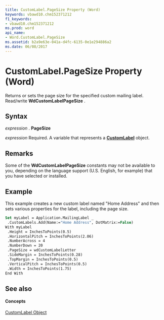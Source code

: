 ```yaml
---
title: CustomLabel.PageSize Property (Word)
keywords: vbawd10.chm152371212
f1_keywords:
- vbawd10.chm152371212
ms.prod: word
api_name:
- Word.CustomLabel.PageSize
ms.assetid: b2a9e63e-041a-d4fc-6135-0e1e294886a2
ms.date: 06/08/2017
---
```



# CustomLabel.PageSize Property (Word)

Returns or sets the page size for the specified custom mailing label. Read/write  **WdCustomLabelPageSize** .


## Syntax

 _expression_ . **PageSize**

 _expression_ Required. A variable that represents a **[CustomLabel](customlabel-object-word.md)** object.


## Remarks

Some of the  **WdCustomLabelPageSize** constants may not be available to you, depending on the language support (U.S. English, for example) that you have selected or installed.


## Example

This example creates a new custom label named "Home Address" and then sets various properties for the label, including the page size.


```vb
Set myLabel = Application.MailingLabel _ 
 .CustomLabels.Add(Name:="Home Address", DotMatrix:=False) 
With myLabel 
 .Height = InchesToPoints(0.5) 
 .HorizontalPitch = InchesToPoints(2.06) 
 .NumberAcross = 4 
 .NumberDown = 20 
 .PageSize = wdCustomLabelLetter 
 .SideMargin = InchesToPoints(0.28) 
 .TopMargin = InchesToPoints(0.5) 
 .VerticalPitch = InchesToPoints(0.5) 
 .Width = InchesToPoints(1.75) 
End With
```


## See also


#### Concepts


[CustomLabel Object](customlabel-object-word.md)

